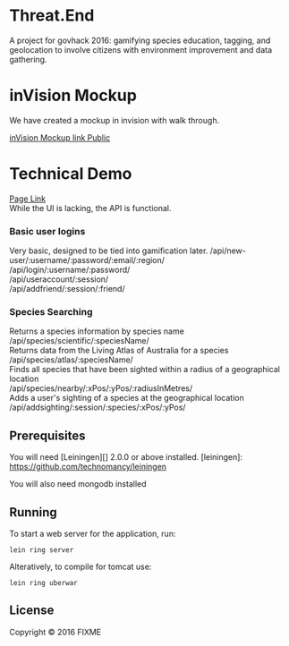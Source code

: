 # Threat.End

A project for govhack 2016: gamifying species education, tagging, and geolocation to involve citizens with environment improvement and data gathering.

# inVision Mockup
We have created a mockup in invision with walk through.

[inVision Mockup link Public](https://invis.io/WP84LBL32)

# Technical Demo
[Page Link](http://45.55.87.246/threatend/index)  
While the UI is lacking, the API is functional.

### Basic user logins

Very basic, designed to be tied into gamification later.
/api/new-user/:username/:password/:email/:region/  
/api/login/:username/:password/  
/api/useraccount/:session/  
/api/addfriend/:session/:friend/  

### Species Searching

Returns a species information by species name  
/api/species/scientific/:speciesName/  
Returns data from the Living Atlas of Australia for a species  
/api/species/atlas/:speciesName/  
Finds all species that have been sighted within a radius of a geographical location  
/api/species/nearby/:xPos/:yPos/:radiusInMetres/  
Adds a user's sighting of a species at the geographical location  
/api/addsighting/:session/:species/:xPos/:yPos/  

## Prerequisites

You will need [Leiningen][] 2.0.0 or above installed.
[leiningen]: https://github.com/technomancy/leiningen

You will also need mongodb installed

## Running

To start a web server for the application, run:

    lein ring server
    
Alteratively, to compile for tomcat use:

    lein ring uberwar

## License

Copyright © 2016 FIXME
